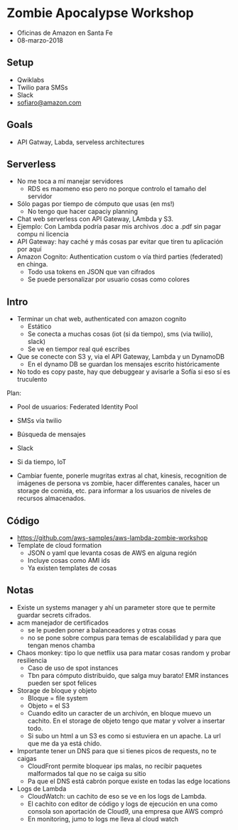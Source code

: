 Zombie Apocalypse Workshop
==================================

- Oficinas de Amazon en Santa Fe
- 08-marzo-2018

Setup
--------------------------

- Qwiklabs
- Twilio para SMSs
- Slack
- sofiaro@amazon.com

Goals
--------------------------

- API Gatway, Labda, serveless architectures


Serverless
--------------------------
- No me toca a mí manejar servidores
	- RDS es maomeno eso pero no porque controlo el tamaño del servidor
- Sólo pagas por tiempo de cómputo que usas (en ms!)
	- No tengo que hacer capaciy planning
- Chat web serverless con API Gateway, LAmbda y S3.
- Ejemplo: Con Lambda podría pasar mis archivos .doc a .pdf sin pagar compu ni licencia
- API Gateway: hay caché y más cosas par evitar que tiren tu aplicación por aquí
- Amazon Cognito: Authentication custom o vía third parties (federated) en chinga.
	- Todo usa tokens en JSON que van cifrados
	- Se puede personalizar por usuario cosas como colores

Intro
--------------------------
- Terminar un chat web, authenticated con amazon cognito
	- Estático
	- Se conecta a muchas cosas (iot (si da tiempo), sms (via twilio), slack)
	- Se ve en tiempor real qué escribes
- Que se conecte con S3 y, via el API Gateway, Lambda y un DynamoDB
	- En el dynamo DB se guardan los mensajes escrito históricamente
- No todo es copy paste, hay que debuggear y avisarle a Sofía si eso sí es truculento

Plan:
- Pool de usuarios: Federated Identity Pool 
- SMSs vía twilio
- Búsqueda de mensajes
- Slack
- Si da tiempo, IoT

- Cambiar fuente, ponerle mugritas extras al chat, kinesis, recognition de imágenes de persona vs zombie, hacer differentes canales, hacer un storage de comida, etc. para informar a los usuarios de niveles de recursos almacenados.

Código
--------------------------
- https://github.com/aws-samples/aws-lambda-zombie-workshop
- Template de cloud formation
	- JSON o yaml que levanta cosas de AWS en alguna región
	- Incluye cosas como AMI ids
	- Ya existen templates de cosas

Notas
--------------------------
- Existe un systems manager y ahí un parameter store que te permite guardar secrets cifrados.
- acm manejador de certificados
	- se le pueden poner a balanceadores y otras cosas
	- no se pone sobre compus para temas de escalabilidad y para que tengan menos chamba
- Chaos monkey: tipo lo que netflix usa para matar cosas random y probar resiliencia
	- Caso de uso de spot instances
	- Tbn para cómputo distribuido, que salga muy barato! EMR instances pueden ser spot felices
- Storage de bloque y objeto
	- Bloque = file system
	- Objeto = el S3
	- Cuando edito un caracter de un archivón, en bloque muevo un cachito. En el storage de objeto tengo que matar y volver a insertar todo.
	- Si subo un html a un S3 es como si estuviera en un apache. La url que me da ya está chido.
- Importante tener un DNS para que si tienes picos de requests, no te caigas
	- CloudFront permite bloquear ips malas, no recibir paquetes malformados tal que no se caiga su sitio
	- Pa que el DNS está cabrón porque existe en todas las edge locations
- Logs de Lambda
	- CloudWatch: un cachito de eso se ve en los logs de Lambda.
	- El cachito con editor de código y logs de ejecución en una como consola son aportación de Cloud9, una empresa que AWS compró
	- En monitoring, jumo to logs me lleva al cloud watch
